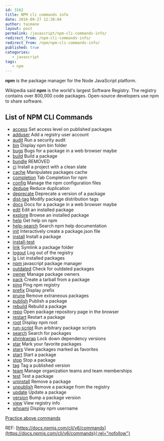 ```yaml
---
id: 3162
title: NPM cli commands info
date: 2016-09-27 12:38:04
author: taimane
layout: post
permalink: /javascript/npm-cli-commands-info/
redirect_from: /npm-cli-commands-info/
redirect_from: /npm/npm-cli-commands-info/
published: true
categories:
   - javascript
tags:
   - npm
---
```

**npm** is the package manager for the Node JavaScript platform.

Wikipedia said **npm** is the world's largest Software Registry. The registry contains over 800,000 code packages. Open-source developers use npm to share software.

## List of NPM CLI Commands

* <a rel="nofollow" href="https://docs.npmjs.com/cli/access">access</a> <span class="faint heading">Set access level on published packages</span>
* <a rel="nofollow" href="https://docs.npmjs.com/cli/adduser">adduser</a> <span class="faint heading">Add a registry user account</span>
* <a rel="nofollow" href="https://docs.npmjs.com/cli/audit">audit</a> <span class="faint heading">Run a security audit</span>
* <a rel="nofollow" href="https://docs.npmjs.com/cli/bin">bin</a> <span class="faint heading">Display npm bin folder</span>
* <a rel="nofollow" href="https://docs.npmjs.com/cli/bugs">bugs</a> <span class="faint heading">Bugs for a package in a web browser maybe</span>
* <a rel="nofollow" href="https://docs.npmjs.com/cli/build">build</a> <span class="faint heading">Build a package</span>
* <a rel="nofollow" href="https://docs.npmjs.com/cli/bundle">bundle</a> <span class="faint heading">REMOVED</span>
* <a rel="nofollow" href="https://docs.npmjs.com/cli/ci">ci</a> <span class="faint heading">Install a project with a clean slate</span>
* <a rel="nofollow" href="https://docs.npmjs.com/cli/cache">cache</a> <span class="faint heading">Manipulates packages cache</span>
* <a rel="nofollow" href="https://docs.npmjs.com/cli/completion">completion</a> <span class="faint heading">Tab Completion for npm</span>
* <a rel="nofollow" href="https://docs.npmjs.com/cli/config">config</a> <span class="faint heading">Manage the npm configuration files</span>
* <a rel="nofollow" href="https://docs.npmjs.com/cli/dedupe">dedupe</a> <span class="faint heading">Reduce duplication</span>
* <a rel="nofollow" href="https://docs.npmjs.com/cli/deprecate">deprecate</a> <span class="faint heading">Deprecate a version of a package</span>
* <a rel="nofollow" href="https://docs.npmjs.com/cli/dist-tag">dist-tag</a> <span class="faint heading">Modify package distribution tags</span>
* <a rel="nofollow" href="https://docs.npmjs.com/cli/docs">docs</a> <span class="faint heading">Docs for a package in a web browser maybe</span>
* <a rel="nofollow" href="https://docs.npmjs.com/cli/edit">edit</a> <span class="faint heading">Edit an installed package</span>
* <a rel="nofollow" href="https://docs.npmjs.com/cli/explore">explore</a> <span class="faint heading">Browse an installed package</span>
* <a rel="nofollow" href="https://docs.npmjs.com/cli/help">help</a> <span class="faint heading">Get help on npm</span>
* <a rel="nofollow" href="https://docs.npmjs.com/cli/help-search">help-search</a> <span class="faint heading">Search npm help documentation</span>
* <a rel="nofollow" href="https://docs.npmjs.com/cli/init">init</a> <span class="faint heading">Interactively create a package.json file</span>
* <a rel="nofollow" href="https://docs.npmjs.com/cli/install">install</a> <span class="faint heading">Install a package</span>
* <a rel="nofollow" href="https://docs.npmjs.com/cli/install-test">install-test</a>
* <a rel="nofollow" href="https://docs.npmjs.com/cli/link">link</a> <span class="faint heading">Symlink a package folder</span>
* <a rel="nofollow" href="https://docs.npmjs.com/cli/logout">logout</a> <span class="faint heading">Log out of the registry</span>
* <a rel="nofollow" href="https://docs.npmjs.com/cli/ls">ls</a> <span class="faint heading">List installed packages</span>
* <a rel="nofollow" href="https://docs.npmjs.com/cli/npm">npm</a> <span class="faint heading">javascript package manager</span>
* <a rel="nofollow" href="https://docs.npmjs.com/cli/outdated">outdated</a> <span class="faint heading">Check for outdated packages</span>
* <a rel="nofollow" href="https://docs.npmjs.com/cli/owner">owner</a> <span class="faint heading">Manage package owners</span>
* <a rel="nofollow" href="https://docs.npmjs.com/cli/pack">pack</a> <span class="faint heading">Create a tarball from a package</span>
* <a rel="nofollow" href="https://docs.npmjs.com/cli/ping">ping</a> <span class="faint heading">Ping npm registry</span>
* <a rel="nofollow" href="https://docs.npmjs.com/cli/prefix">prefix</a> <span class="faint heading">Display prefix</span>
* <a rel="nofollow" href="https://docs.npmjs.com/cli/prune">prune</a> <span class="faint heading">Remove extraneous packages</span>
* <a rel="nofollow" href="https://docs.npmjs.com/cli/publish">publish</a> <span class="faint heading">Publish a package</span>
* <a rel="nofollow" href="https://docs.npmjs.com/cli/rebuild">rebuild</a> <span class="faint heading">Rebuild a package</span>
* <a rel="nofollow" href="https://docs.npmjs.com/cli/repo">repo</a> <span class="faint heading">Open package repository page in the browser</span>
* <a rel="nofollow" href="https://docs.npmjs.com/cli/restart">restart</a> <span class="faint heading">Restart a package</span>
* <a rel="nofollow" href="https://docs.npmjs.com/cli/root">root</a> <span class="faint heading">Display npm root</span>
* <a rel="nofollow" href="https://docs.npmjs.com/cli/run-script">run-script</a> <span class="faint heading">Run arbitrary package scripts</span>
* <a rel="nofollow" href="https://docs.npmjs.com/cli/search">search</a> <span class="faint heading">Search for packages</span>
* <a rel="nofollow" href="https://docs.npmjs.com/cli/shrinkwrap">shrinkwrap</a> <span class="faint heading">Lock down dependency versions</span>
* <a rel="nofollow" href="https://docs.npmjs.com/cli/star">star</a> <span class="faint heading">Mark your favorite packages</span>
* <a rel="nofollow" href="https://docs.npmjs.com/cli/stars">stars</a> <span class="faint heading">View packages marked as favorites</span>
* <a rel="nofollow" href="https://docs.npmjs.com/cli/start">start</a> <span class="faint heading">Start a package</span>
* <a rel="nofollow" href="https://docs.npmjs.com/cli/stop">stop</a> <span class="faint heading">Stop a package</span>
* <a rel="nofollow" href="https://docs.npmjs.com/cli/tag">tag</a> <span class="faint heading">Tag a published version</span>
* <a rel="nofollow" href="https://docs.npmjs.com/cli/team">team</a> <span class="faint heading">Manage organization teams and team memberships</span>
* <a rel="nofollow" href="https://docs.npmjs.com/cli/test">test</a> <span class="faint heading">Test a package</span>
* <a rel="nofollow" href="https://docs.npmjs.com/cli/uninstall">uninstall</a> <span class="faint heading">Remove a package</span>
* <a rel="nofollow" href="https://docs.npmjs.com/cli/unpublish">unpublish</a> <span class="faint heading">Remove a package from the registry</span>
* <a rel="nofollow" href="https://docs.npmjs.com/cli/update">update</a> <span class="faint heading">Update a package</span>
* <a rel="nofollow" href="https://docs.npmjs.com/cli/version">version</a> <span class="faint heading">Bump a package version</span>
* <a rel="nofollow" href="https://docs.npmjs.com/cli/view">view</a> <span class="faint heading">View registry info</span>
* <a rel="nofollow" href="https://docs.npmjs.com/cli/whoami">whoami</a> <span class="faint heading">Display npm username</span>


[Practice above commands](https://programming-review.com/npmquiz/)

REF: [https://docs.npmjs.com/cli/v6/commands](https://docs.npmjs.com/cli/v6/commands){:rel="nofollow"}

<!-- note improve for the version 6.x -->